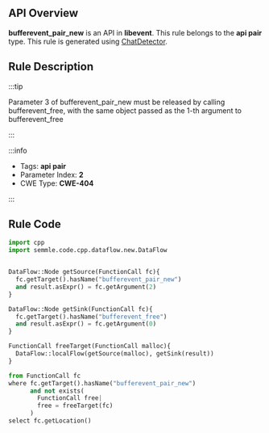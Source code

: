 ---
---


## API Overview
**bufferevent_pair_new** is an API in **libevent**. This rule belongs to the **api pair** type. This rule is generated using [ChatDetector](../../tools/ChatDetector).
## Rule Description

:::tip

Parameter 3 of bufferevent_pair_new must be released by calling bufferevent_free, with the same object passed as the 1-th argument to bufferevent_free

:::

:::info

- Tags: **api pair**
- Parameter Index: **2**
- CWE Type: **CWE-404**

:::

## Rule Code
```python
import cpp
import semmle.code.cpp.dataflow.new.DataFlow


DataFlow::Node getSource(FunctionCall fc){
  fc.getTarget().hasName("bufferevent_pair_new")
  and result.asExpr() = fc.getArgument(2)
}

DataFlow::Node getSink(FunctionCall fc){
  fc.getTarget().hasName("bufferevent_free")
  and result.asExpr() = fc.getArgument(0)
}

FunctionCall freeTarget(FunctionCall malloc){
  DataFlow::localFlow(getSource(malloc), getSink(result))
}

from FunctionCall fc
where fc.getTarget().hasName("bufferevent_pair_new")
      and not exists(
        FunctionCall free| 
        free = freeTarget(fc)
      )
select fc.getLocation()
```